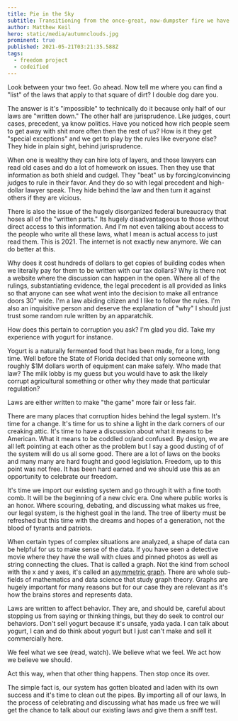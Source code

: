 ```yaml
---
title: Pie in the Sky
subtitle: Transitioning from the once-great, now-dumpster fire we have into something... less dumpster fire
author: Matthew Keil
hero: static/media/autumnclouds.jpg
prominent: true
published: 2021-05-21T03:21:35.588Z
tags:
  - freedom project
  - codeified
---
```


Look between your two feet. Go ahead. Now tell me where you can find a "list" of the laws that apply to that square of dirt? I double dog dare you.

The answer is it's "impossible" to technically do it because only half of our laws are "written down." The other half are jurisprudence. Like judges, court cases, precedent, ya know politics. Have you noticed how rich people seem to get away with shit more often then the rest of us? How is it they get "special exceptions" and we get to play by the rules like everyone else? They hide in plain sight, behind jurisprudence.

When one is wealthy they can hire lots of layers, and those lawyers can read old cases and do a lot of homework on issues. Then they use that information as both shield and cudgel. They "beat" us by forcing/convincing judges to rule in their favor. And they do so with legal precedent and high-dollar lawyer speak. They hide behind the law and then turn it against others if they are vicious.

There is also the issue of the hugely disorganized federal bureaucracy that hoses all of the "written parts." Its hugely disadvantageous to those without direct access to this information. And I'm not even talking about access to the people who write all these laws, what I mean is actual access to just read them. This is 2021. The internet is not exactly new anymore. We can do better at this.

Why does it cost hundreds of dollars to get copies of building codes when we literally pay for them to be written with our tax dollars? Why is there not a website where the discussion can happen in the open. Where all of the rulings, substantiating evidence, the legal precedent is all provided as links so that anyone can see what went into the decision to make all entrance doors 30" wide. I'm a law abiding citizen and I like to follow the rules. I'm also an inquisitive person and deserve the explanation of "why" I should just trust some random rule written by an apparatchik.

How does this pertain to corruption you ask? I'm glad you did. Take my experience with yogurt for instance.

Yogurt is a naturally fermented food that has been made, for a long, long time. Well before the State of Florida decided that only someone with roughly $1M dollars worth of equipment can make safely. Who made that law? The milk lobby is my guess but you would have to ask the likely corrupt agricultural something or other why they made that particular regulation?

Laws are either written to make "the game" more fair or less fair.

There are many places that corruption hides behind the legal system. It's time for a change. It's time for us to shine a light in the dark corners of our creaking attic. It's time to have a discussion about what it means to be American. What it means to be coddled or/and confused. By design, we are all left pointing at each other as the problem but I say a good dusting of of the system will do us all some good. There are a lot of laws on the books and many many are hard fought and good legislation. Freedom, up to this point was not free. It has been hard earned and we should use this as an opportunity to celebrate our freedom.

It's time we import our existing system and go through it with a fine tooth comb. It will be the beginning of a new civic era. One where public works is an honor. Where scouring, debating, and discussing what makes us free, our legal system, is the highest goal in the land. The tree of liberty must be refreshed but this time with the dreams and hopes of a generation, not the blood of tyrants and patriots.

When certain types of complex situations are analyzed, a shape of data can be helpful for us to make sense of the data. If you have seen a detective movie where they have the wall with clues and pinned photos as well as string connecting the clues. That is called a graph. Not the kind from school with the x and y axes, it's called an [asymmetric graph](https://en.wikipedia.org/wiki/Asymmetric_graph). There are whole sub-fields of mathematics and data science that study graph theory. Graphs are hugely important for many reasons but for our case they are relevant as it's how the brains stores and represents data.

Laws are written to affect behavior. They are, and should be, careful about stopping us from saying or thinking things, but they do seek to control our behaviors. Don't sell yogurt because it's unsafe, yada yada. I can talk about yogurt, I can and do think about yogurt but I just can't make and sell it commercially here.

We feel what we see (read, watch). We believe what we feel. We act how we believe we should.

Act this way, when that other thing happens. Then stop once its over.

The simple fact is, our system has gotten bloated and laden with its own success and it's time to clean out the pipes. By importing all of our laws, In the process of celebrating and discussing what has made us free we will get the chance to talk about our existing laws and give them a sniff test.
